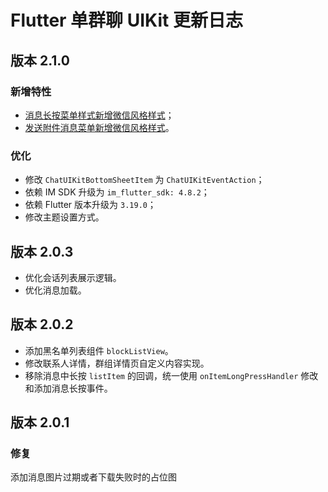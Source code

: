 # Flutter 单群聊 UIKit 更新日志

## 版本 2.1.0

### 新增特性

- [消息长按菜单样式新增微信风格样式](chatuikit_custom_chat.html#设置消息长按后显示的操作)；
- [发送附件消息菜单新增微信风格样式](chatuikit_custom_chat.html#设置附件消息)。

### 优化

- 修改 `ChatUIKitBottomSheetItem` 为 `ChatUIKitEventAction`；
- 依赖 IM SDK 升级为 `im_flutter_sdk: 4.8.2`；
- 依赖 Flutter 版本升级为 `3.19.0`；
- 修改主题设置方式。

## 版本 2.0.3

- 优化会话列表展示逻辑。
- 优化消息加载。

## 版本 2.0.2

- 添加黑名单列表组件 `blockListView`。
- 修改联系人详情，群组详情页自定义内容实现。
- 移除消息中长按 `listItem` 的回调，统一使用 `onItemLongPressHandler` 修改和添加消息长按事件。

## 版本 2.0.1

### 修复

添加消息图片过期或者下载失败时的占位图